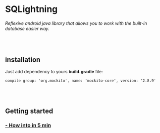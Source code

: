 # SQLightning
###### Reflexive android java library that allows you to work with the built-in database easier way.

<br>
<h2> installation </h2>
Just add dependency to yours <b>build.gradle</b> file:

```Gradle
compile group: 'org.mockito', name: 'mockito-core', version: '2.8.9'
```
<br><br>
<h2> Getting started </h2>
<h3> <a href="https://github.com/henryco/SQLightning/wiki/How-into-in-5-min"> - How into in 5 min </a></h3>
